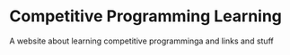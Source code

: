 # Competitive Programming Learning
 A website about learning competitive programminga and links and stuff
